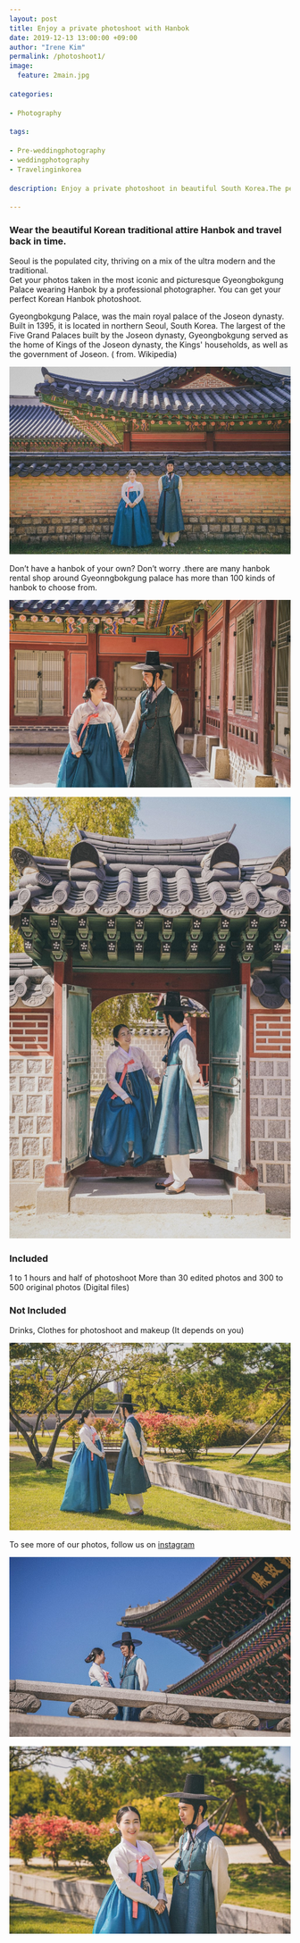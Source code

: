 ```yaml
---
layout: post
title: Enjoy a private photoshoot with Hanbok
date: 2019-12-13 13:00:00 +09:00
author: "Irene Kim"
permalink: /photoshoot1/
image:
  feature: 2main.jpg

categories:

- Photography

tags:

- Pre-weddingphotography
- weddingphotography
- Travelinginkorea

description: Enjoy a private photoshoot in beautiful South Korea.The perfect treat for couples, families and friends.Capture the beautiful memories and take home stunning shots with your loved one.

---
```


### Wear the beautiful Korean traditional attire Hanbok and travel back in time.

Seoul is the populated city, thriving on a mix of the ultra modern and the traditional.  
Get your photos taken in the most iconic and picturesque Gyeongbokgung Palace wearing Hanbok by a professional photographer. You can get your perfect Korean Hanbok photoshoot.

Gyeongbokgung  Palace, was the main royal palace of the Joseon dynasty. Built in 1395, it is located in northern Seoul, South Korea. The largest of the Five Grand Palaces built by the Joseon dynasty, Gyeongbokgung served as the home of Kings of the Joseon dynasty, the Kings' households, as well as the government of Joseon. ( from. Wikipedia)

![first](/img/post/02/2.jpg)

Don’t have a hanbok of your own? Don’t worry .there are many hanbok rental shop around Gyeonngbokgung palace has more than 100 kinds of hanbok to choose from. 

![first](/img/post/02/3.jpg)

![first](/img/post/02/4.jpg)

### Included

1 to 1 hours and half of photoshoot 
More than 30 edited photos and 300 to 500 original photos (Digital files)

### Not Included

Drinks, Clothes for photoshoot and makeup (It depends on you)

![first](/img/post/02/5.jpg)

To see more of our photos, follow us on [instagram](https://www.instagram.com/the_moon_of_march/)

![first](/img/post/02/6.jpg)

![first](/img/post/02/7.jpg)





















